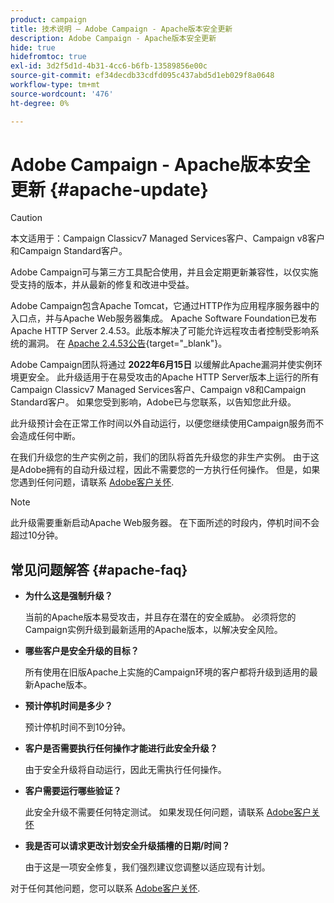 ```yaml
---
product: campaign
title: 技术说明 — Adobe Campaign - Apache版本安全更新
description: Adobe Campaign - Apache版本安全更新
hide: true
hidefromtoc: true
exl-id: 3d2f5d1d-4b31-4cc6-b6fb-13589856e00c
source-git-commit: ef34decdb33cdfd095c437abd5d1eb029f8a0648
workflow-type: tm+mt
source-wordcount: '476'
ht-degree: 0%

---
```


# Adobe Campaign - Apache版本安全更新 {#apache-update}

>[!CAUTION]
>本文适用于：Campaign Classicv7 Managed Services客户、Campaign v8客户和Campaign Standard客户。

Adobe Campaign可与第三方工具配合使用，并且会定期更新兼容性，以仅实施受支持的版本，并从最新的修复和改进中受益。

Adobe Campaign包含Apache Tomcat，它通过HTTP作为应用程序服务器中的入口点，并与Apache Web服务器集成。 Apache Software Foundation已发布Apache HTTP Server 2.4.53。此版本解决了可能允许远程攻击者控制受影响系统的漏洞。 在 [Apache 2.4.53公告](https://downloads.apache.org/httpd/Announcement2.4.html){target=&quot;_blank&quot;}。

Adobe Campaign团队将通过 **2022年6月15日** 以缓解此Apache漏洞并使实例环境更安全。 此升级适用于在易受攻击的Apache HTTP Server版本上运行的所有Campaign Classicv7 Managed Services客户、Campaign v8和Campaign Standard客户。 如果您受到影响，Adobe已与您联系，以告知您此升级。

此升级预计会在正常工作时间以外自动运行，以便您继续使用Campaign服务而不会造成任何中断。

在我们升级您的生产实例之前，我们的团队将首先升级您的非生产实例。 由于这是Adobe拥有的自动升级过程，因此不需要您的一方执行任何操作。 但是，如果您遇到任何问题，请联系 [Adobe客户关怀](https://experienceleague.adobe.com/?support-solution=Campaign#support).


>[!NOTE]
>此升级需要重新启动Apache Web服务器。 在下面所述的时段内，停机时间不会超过10分钟。

## 常见问题解答 {#apache-faq}

* **为什么这是强制升级？**

   当前的Apache版本易受攻击，并且存在潜在的安全威胁。 必须将您的Campaign实例升级到最新适用的Apache版本，以解决安全风险。


* **哪些客户是安全升级的目标？**

   所有使用在旧版Apache上实施的Campaign环境的客户都将升级到适用的最新Apache版本。

* **预计停机时间是多少？**

   预计停机时间不到10分钟。

* **客户是否需要执行任何操作才能进行此安全升级？**

   由于安全升级将自动运行，因此无需执行任何操作。

* **客户需要运行哪些验证？**

   此安全升级不需要任何特定测试。 如果发现任何问题，请联系 [Adobe客户关怀](https://experienceleague.adobe.com/?support-solution=Campaign#support)


* **我是否可以请求更改计划安全升级插槽的日期/时间？**

   由于这是一项安全修复，我们强烈建议您调整以适应现有计划。


对于任何其他问题，您可以联系 [Adobe客户关怀](https://experienceleague.adobe.com/?support-solution=Campaign#support).
